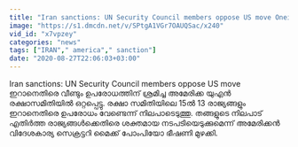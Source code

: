 ```yaml
---
title: "Iran sanctions: UN Security Council members oppose US move Oneindia Malayalam"
image: "https://s1.dmcdn.net/v/SPtgA1VGr7OAUQSac/x240"
vid_id: "x7vpzey"
categories: "news"
tags: ["IRAN"," america"," sanction"]
date: "2020-08-27T22:06:03+03:00"
---
```

Iran sanctions: UN Security Council members oppose US move  <br>ഇറാനെതിരെ വീണ്ടും ഉപരോധത്തിന് ശ്രമിച്ച അമേരിക്ക യുഎന്‍ രക്ഷാസമിതിയില്‍ ഒറ്റപ്പെട്ടു. രക്ഷാ സമിതിയിലെ 15ല്‍ 13 രാജ്യങ്ങളും ഇറാനെതിരെ ഉപരോധം വേണ്ടെന്ന് നിലപാടെടുത്തു. തങ്ങളുടെ നിലപാട് എതിര്‍ത്ത രാജ്യങ്ങള്‍ക്കെതിരെ ശക്തമായ നടപടിയെടുക്കുമെന്ന് അമേരിക്കന്‍ വിദേശകാര്യ സെക്രട്ടറി മൈക്ക് പോംപിയോ ഭീഷണി മുഴക്കി.
